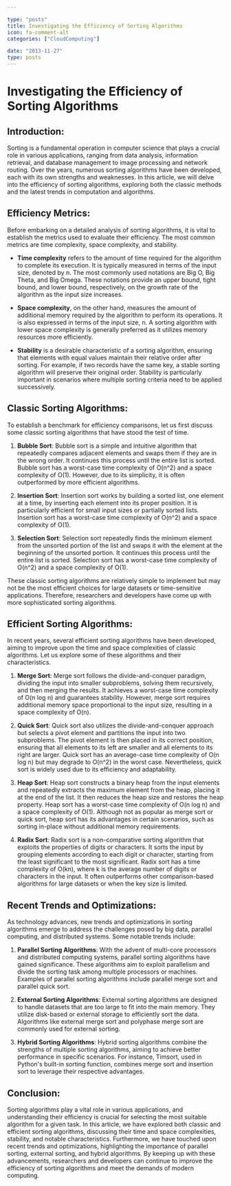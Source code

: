 ```yaml
---

type: "posts"
title: Investigating the Efficiency of Sorting Algorithms
icon: fa-comment-alt
categories: ["CloudComputing"]

date: "2013-11-27"
type: posts
---
```





# Investigating the Efficiency of Sorting Algorithms

## Introduction:
Sorting is a fundamental operation in computer science that plays a crucial role in various applications, ranging from data analysis, information retrieval, and database management to image processing and network routing. Over the years, numerous sorting algorithms have been developed, each with its own strengths and weaknesses. In this article, we will delve into the efficiency of sorting algorithms, exploring both the classic methods and the latest trends in computation and algorithms.

## Efficiency Metrics:
Before embarking on a detailed analysis of sorting algorithms, it is vital to establish the metrics used to evaluate their efficiency. The most common metrics are time complexity, space complexity, and stability.

- **Time complexity** refers to the amount of time required for the algorithm to complete its execution. It is typically measured in terms of the input size, denoted by n. The most commonly used notations are Big O, Big Theta, and Big Omega. These notations provide an upper bound, tight bound, and lower bound, respectively, on the growth rate of the algorithm as the input size increases.

- **Space complexity**, on the other hand, measures the amount of additional memory required by the algorithm to perform its operations. It is also expressed in terms of the input size, n. A sorting algorithm with lower space complexity is generally preferred as it utilizes memory resources more efficiently.

- **Stability** is a desirable characteristic of a sorting algorithm, ensuring that elements with equal values maintain their relative order after sorting. For example, if two records have the same key, a stable sorting algorithm will preserve their original order. Stability is particularly important in scenarios where multiple sorting criteria need to be applied successively.

## Classic Sorting Algorithms:
To establish a benchmark for efficiency comparisons, let us first discuss some classic sorting algorithms that have stood the test of time.

1. **Bubble Sort**:
Bubble sort is a simple and intuitive algorithm that repeatedly compares adjacent elements and swaps them if they are in the wrong order. It continues this process until the entire list is sorted. Bubble sort has a worst-case time complexity of O(n^2) and a space complexity of O(1). However, due to its simplicity, it is often outperformed by more efficient algorithms.

2. **Insertion Sort**:
Insertion sort works by building a sorted list, one element at a time, by inserting each element into its proper position. It is particularly efficient for small input sizes or partially sorted lists. Insertion sort has a worst-case time complexity of O(n^2) and a space complexity of O(1).

3. **Selection Sort**:
Selection sort repeatedly finds the minimum element from the unsorted portion of the list and swaps it with the element at the beginning of the unsorted portion. It continues this process until the entire list is sorted. Selection sort has a worst-case time complexity of O(n^2) and a space complexity of O(1).

These classic sorting algorithms are relatively simple to implement but may not be the most efficient choices for large datasets or time-sensitive applications. Therefore, researchers and developers have come up with more sophisticated sorting algorithms.

## Efficient Sorting Algorithms:
In recent years, several efficient sorting algorithms have been developed, aiming to improve upon the time and space complexities of classic algorithms. Let us explore some of these algorithms and their characteristics.

1. **Merge Sort**:
Merge sort follows the divide-and-conquer paradigm, dividing the input into smaller subproblems, solving them recursively, and then merging the results. It achieves a worst-case time complexity of O(n log n) and guarantees stability. However, merge sort requires additional memory space proportional to the input size, resulting in a space complexity of O(n).

2. **Quick Sort**:
Quick sort also utilizes the divide-and-conquer approach but selects a pivot element and partitions the input into two subproblems. The pivot element is then placed in its correct position, ensuring that all elements to its left are smaller and all elements to its right are larger. Quick sort has an average-case time complexity of O(n log n) but may degrade to O(n^2) in the worst case. Nevertheless, quick sort is widely used due to its efficiency and adaptability.

3. **Heap Sort**:
Heap sort constructs a binary heap from the input elements and repeatedly extracts the maximum element from the heap, placing it at the end of the list. It then reduces the heap size and restores the heap property. Heap sort has a worst-case time complexity of O(n log n) and a space complexity of O(1). Although not as popular as merge sort or quick sort, heap sort has its advantages in certain scenarios, such as sorting in-place without additional memory requirements.

4. **Radix Sort**:
Radix sort is a non-comparative sorting algorithm that exploits the properties of digits or characters. It sorts the input by grouping elements according to each digit or character, starting from the least significant to the most significant. Radix sort has a time complexity of O(kn), where k is the average number of digits or characters in the input. It often outperforms other comparison-based algorithms for large datasets or when the key size is limited.

## Recent Trends and Optimizations:
As technology advances, new trends and optimizations in sorting algorithms emerge to address the challenges posed by big data, parallel computing, and distributed systems. Some notable trends include:

1. **Parallel Sorting Algorithms**:
With the advent of multi-core processors and distributed computing systems, parallel sorting algorithms have gained significance. These algorithms aim to exploit parallelism and divide the sorting task among multiple processors or machines. Examples of parallel sorting algorithms include parallel merge sort and parallel quick sort.

2. **External Sorting Algorithms**:
External sorting algorithms are designed to handle datasets that are too large to fit into the main memory. They utilize disk-based or external storage to efficiently sort the data. Algorithms like external merge sort and polyphase merge sort are commonly used for external sorting.

3. **Hybrid Sorting Algorithms**:
Hybrid sorting algorithms combine the strengths of multiple sorting algorithms, aiming to achieve better performance in specific scenarios. For instance, Timsort, used in Python's built-in sorting function, combines merge sort and insertion sort to leverage their respective advantages.

## Conclusion:
Sorting algorithms play a vital role in various applications, and understanding their efficiency is crucial for selecting the most suitable algorithm for a given task. In this article, we have explored both classic and efficient sorting algorithms, discussing their time and space complexities, stability, and notable characteristics. Furthermore, we have touched upon recent trends and optimizations, highlighting the importance of parallel sorting, external sorting, and hybrid algorithms. By keeping up with these advancements, researchers and developers can continue to improve the efficiency of sorting algorithms and meet the demands of modern computing.